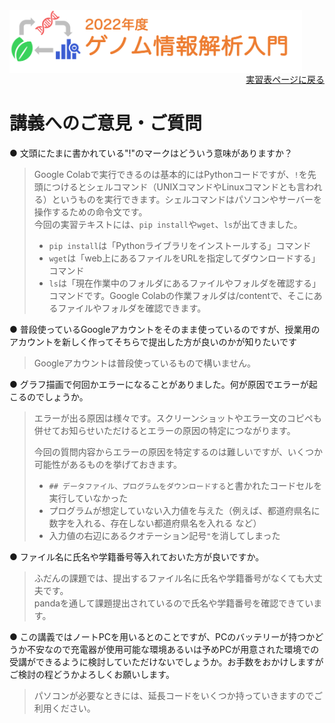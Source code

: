 <img src="https://github.com/CropEvol/lecture/blob/master/textbook_2022/images/logo.png?raw=true" alt="2022年度ゲノム情報解析入門" height="100px" align="middle">

<div align="right"><a href="https://github.com/CropEvol/lecture#section2">実習表ページに戻る</a></div>

# 講義へのご意見・ご質問

● 文頭にたまに書かれている"!"のマークはどういう意味がありますか？

> Google Colabで実行できるのは基本的にはPythonコードですが、`!`を先頭につけるとシェルコマンド（UNIXコマンドやLinuxコマンドとも言われる）というものを実行できます。シェルコマンドはパソコンやサーバーを操作するための命令文です。  
> 今回の実習テキストには、`pip install`や`wget`、`ls`が出てきました。
> - `pip install`は「Pythonライブラリをインストールする」コマンド
> - `wget`は「web上にあるファイルをURLを指定してダウンロードする」コマンド
> - `ls`は「現在作業中のフォルダにあるファイルやフォルダを確認する」コマンドです。Google Colabの作業フォルダは/contentで、そこにあるファイルやフォルダを確認できます。


● 普段使っているGoogleアカウントをそのまま使っているのですが、授業用のアカウントを新しく作ってそちらで提出した方が良いのかが知りたいです

> Googleアカウントは普段使っているもので構いません。


● グラフ描画で何回かエラーになることがありました。何が原因でエラーが起こるのでしょうか。

> エラーが出る原因は様々です。スクリーンショットやエラー文のコピペも併せてお知らせいただけるとエラーの原因の特定につながります。  
> 
> 今回の質問内容からエラーの原因を特定するのは難しいですが、いくつか可能性があるものを挙げておきます。
> - `## データファイル、プログラムをダウンロードする`と書かれたコードセルを実行していなかった
> - プログラムが想定していない入力値を与えた（例えば、都道府県名に数字を入れる、存在しない都道府県名を入れる など）
> - 入力値の右辺にあるクオテーション記号`"`を消してしまった


● ファイル名に氏名や学籍番号等入れておいた方が良いですか。

> ふだんの課題では、提出するファイル名に氏名や学籍番号がなくても大丈夫です。  
> pandaを通して課題提出されているので氏名や学籍番号を確認できています。  


● この講義ではノートPCを用いるとのことですが、PCのバッテリーが持つかどうか不安なので充電器が使用可能な環境あるいは予めPCが用意された環境での受講ができるように検討していただけないでしょうか。お手数をおかけしますがご検討の程どうかよろしくお願いします。

> パソコンが必要なときには、延長コードをいくつか持っていきますのでご利用ください。
